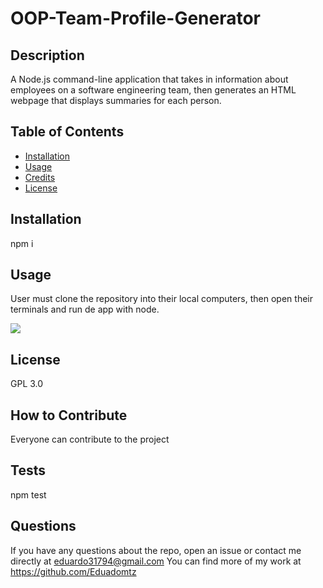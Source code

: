 # OOP-Team-Profile-Generator

 ## Description
 A Node.js command-line application that takes in information about employees on a software engineering team, then generates an HTML webpage that displays summaries for each person.
  
  ## Table of Contents
  - [Installation](#installation)
  - [Usage](#usage)
  - [Credits](#credits)
  - [License](#license)
  
  ## Installation
  npm i

  ## Usage
  User must clone the repository into their local computers, then open their terminals and run de app with node.

<img src="./images/Team-generator.gif">

  ## License
  GPL 3.0

  ## How to Contribute
  Everyone can contribute to the project

  ## Tests
  npm test
  
  ## Questions
  If you have any questions about the repo, open an issue or contact me directly at eduardo31794@gmail.com You can find more of my work at https://github.com/Eduadomtz